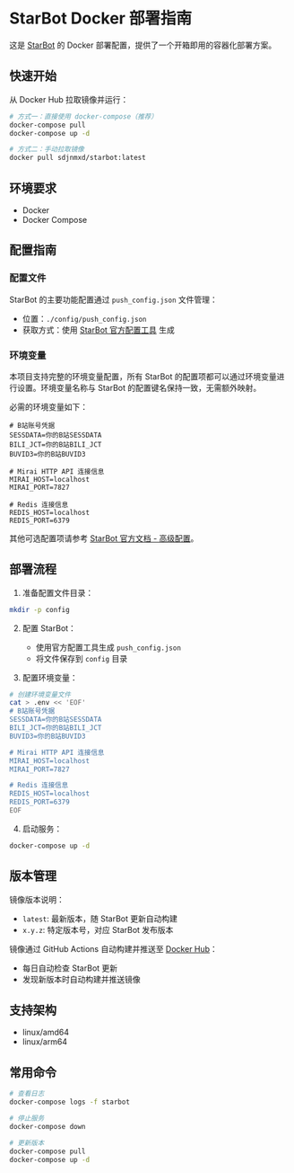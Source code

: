 # StarBot Docker 部署指南

这是 [StarBot](https://github.com/Starlwr/StarBot) 的 Docker 部署配置，提供了一个开箱即用的容器化部署方案。

## 快速开始

从 Docker Hub 拉取镜像并运行：

```bash
# 方式一：直接使用 docker-compose（推荐）
docker-compose pull
docker-compose up -d

# 方式二：手动拉取镜像
docker pull sdjnmxd/starbot:latest
```

## 环境要求

- Docker
- Docker Compose

## 配置指南

### 配置文件
StarBot 的主要功能配置通过 `push_config.json` 文件管理：
- 位置：`./config/push_config.json`
- 获取方式：使用 [StarBot 官方配置工具](https://bot.starlwr.com) 生成

### 环境变量
本项目支持完整的环境变量配置，所有 StarBot 的配置项都可以通过环境变量进行设置。环境变量名称与 StarBot 的配置键名保持一致，无需额外映射。

必需的环境变量如下：

```env
# B站账号凭据
SESSDATA=你的B站SESSDATA
BILI_JCT=你的B站BILI_JCT
BUVID3=你的B站BUVID3

# Mirai HTTP API 连接信息
MIRAI_HOST=localhost
MIRAI_PORT=7827

# Redis 连接信息
REDIS_HOST=localhost
REDIS_PORT=6379
```

其他可选配置项请参考 [StarBot 官方文档 - 高级配置](https://bot.starlwr.com/depoly/document)。

## 部署流程

1. 准备配置文件目录：
```bash
mkdir -p config
```

2. 配置 StarBot：
   - 使用官方配置工具生成 `push_config.json`
   - 将文件保存到 `config` 目录

3. 配置环境变量：
```bash
# 创建环境变量文件
cat > .env << 'EOF'
# B站账号凭据
SESSDATA=你的B站SESSDATA
BILI_JCT=你的B站BILI_JCT
BUVID3=你的B站BUVID3

# Mirai HTTP API 连接信息
MIRAI_HOST=localhost
MIRAI_PORT=7827

# Redis 连接信息
REDIS_HOST=localhost
REDIS_PORT=6379
EOF
```

4. 启动服务：
```bash
docker-compose up -d
```

## 版本管理

镜像版本说明：
- `latest`: 最新版本，随 StarBot 更新自动构建
- `x.y.z`: 特定版本号，对应 StarBot 发布版本

镜像通过 GitHub Actions 自动构建并推送至 [Docker Hub](https://hub.docker.com/r/sdjnmxd/starbot)：
- 每日自动检查 StarBot 更新
- 发现新版本时自动构建并推送镜像

## 支持架构

- linux/amd64
- linux/arm64

## 常用命令

```bash
# 查看日志
docker-compose logs -f starbot

# 停止服务
docker-compose down

# 更新版本
docker-compose pull
docker-compose up -d
``` 